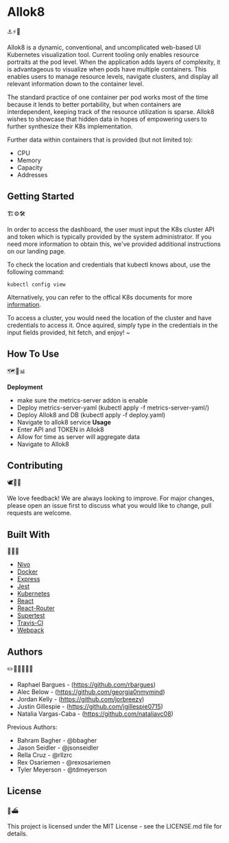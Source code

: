 # Allok8

⚓️⚡️🔦

Allok8 is a dynamic, conventional, and uncomplicated web-based UI Kubernetes visualization tool. Current tooling only enables resource portraits at the pod level. When the application adds layers of complexity, it is advantageous to visualize when pods have multiple containers. This enables users to manage resource levels, navigate clusters, and display all relevant information down to the container level.

The standard practice of one container per pod works most of the time because it lends to better portability, but when containers are interdependent, keeping track of the resource utilization is sparse. Allok8 wishes to showcase that hidden data in hopes of empowering users to further synthesize their K8s implementation. 

Further data within containers that is provided (but not limited to):

* CPU
* Memory 
* Capacity 
* Addresses

## Getting Started 

🏗⚙️🛠

In order to access the dashboard, the user must input the K8s cluster API and token which is typically provided by the system administrator. If you need more information to obtain this, we've provided additional instructions on our landing page.

To check the location and credentials that kubectl knows about, use the following command:

```
kubectl config view
```

Alternatively, you can refer to the offical K8s documents for more [information](https://kubernetes.io/docs/tasks/administer-cluster/access-cluster-api/).

To access a cluster, you would need the location of the cluster and have credentials to access it. Once aquired, simply type in the credentials in the input fields provided, hit fetch, and enjoy! ~

## How To Use

🗺📙📊

**Deployment**
* make sure the metrics-server addon is enable
* Deploy metrics-server-yaml (kubectl apply -f metrics-server-yaml/)
* Deploy Allok8 and DB (kubectl apply -f deploy.yaml)
* Navigate to allok8 service
**Usage**
* Enter API and TOKEN in Allok8
* Allow for time as server will aggregate data
* Navigate to Allok8

## Contributing

🕊💫👋

We love feedback! We are always looking to improve. For major changes, please open an issue first to discuss what you would like to change, pull requests are welcome.

## Built With 

🧰🚢🐳

* [Nivo](https://github.com/plouc/nivo) 
* [Docker](https://github.com/docker/cli)
* [Express](https://github.com/expressjs/express)
* [Jest](https://github.com/facebook/jest)
* [Kubernetes](https://github.com/kubernetes/kubernetes)
* [React](https://github.com/facebook/react)
* [React-Router](https://github.com/ReactTraining/react-router)
* [Supertest](https://github.com/visionmedia/supertest)
* [Travis-CI](https://github.com/travis-ci/travis-ci)
* [Webpack](https://github.com/webpack/webpack)

## Authors

✏️👩‍💻👨‍💻📓

* Raphael Bargues - (https://github.com/rbargues)
* Alec Below - (https://github.com/georgia0nmymind)
* Jordan Kelly - (https://github.com/jorbreezy)
* Justin Gillespie - (https://github.com/jgillespie0715)
* Natalia Vargas-Caba - (https://github.com/nataliavc08)

Previous Authors:
* Bahram Bagher - @bbagher
* Jason Seidler - @jsonseidler
* Rella Cruz - @rllzrc
* Rex Osariemen - @rexosariemen
* Tyler Meyerson - @tdmeyerson


## License

🔖⛴

This project is licensed under the MIT License - see the LICENSE.md file for details.






